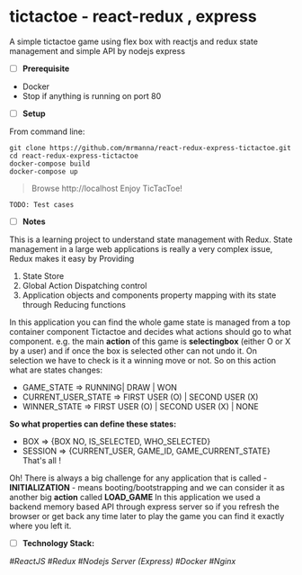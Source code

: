 
# tictactoe - react-redux , express
A simple tictactoe game using flex box with reactjs and redux state management and simple API by nodejs express

 - [ ]  **Prerequisite**
 - Docker 
 - Stop if anything is running on port 80
 
 - [ ] **Setup**

From command line:

    git clone https://github.com/mrmanna/react-redux-express-tictactoe.git
    cd react-redux-express-tictactoe
    docker-compose build
    docker-compose up   


> Browse http://localhost 
> Enjoy TicTacToe!


    TODO: Test cases

 - [ ] **Notes**

This is a learning project to understand state management with Redux. State management in a large web applications is really a very complex issue, Redux makes it easy by Providing 
1. State Store
2. Global Action Dispatching control
3. Application objects and components property mapping with its state through Reducing functions  

In this application you can find the whole game state is managed from a top container component Tictactoe and decides what actions should go to what component. e.g. the main **action** of this game is **selectingbox** (either O or X by a user) and if once the box is selected other can not undo it. On selection we have to check is it a winning move or not.  So on this action what are states changes:

 -  GAME_STATE => RUNNING| DRAW | WON
 -  CURRENT_USER_STATE  =>  FIRST USER (O) | SECOND USER (X)
 -  WINNER_STATE => FIRST USER (O) | SECOND USER (X) | NONE
 
**So what properties can define these states:**

 - BOX => {BOX NO, IS_SELECTED, WHO_SELECTED}
 - SESSION => {CURRENT_USER, GAME_ID, GAME_CURRENT_STATE}
That's all !

Oh! There is always a big challenge for any application that is called - **INITIALIZATION** - means booting/bootstrapping  and we can consider it as another big **action** called **LOAD_GAME** In this application we used a backend memory based API through express server so if you refresh the browser or get back any time later to play the game you can find it exactly where you left it. 

 - [ ] **Technology Stack:**
 
*#ReactJS
#Redux
#Nodejs Server (Express)
#Docker
#Nginx*
